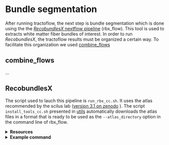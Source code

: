 # Bundle segmentation
After running tractoflow, the next step is bundle segmentation which is done using the the [*RecobundlesX* nextflow pipeline](https://scil-documentation.readthedocs.io/en/latest/our_tools/recobundles.html) (rbx_flow). This tool is used to extracts white matter fiber bundles of interest. In order to run *RecobundlesX*, the tractoflow results must be organized a certain way. To facilitate this organization we used [combine_flows](https://github.com/scilus/combine_flows/blob/main/tree_for_bst_flow.sh)

## combine_flows
...

## RecobundlesX
The script used to lauch this pipeline is `run_rbx_cc.sh`. It uses the atlas recommended by the scilus lab ([version 3.1 on zenodo](https://zenodo.org/records/10103446) ). The script `install_tools_cc.sh` presented in [utils](https://github.com/Tetreault-Pain-Imaging-Lab/ChronicPainDWI/tree/main/utils) automatically downloads the atlas files in a format that is ready to be used as the `--atlas_directory` option in the command line of rbx_flow. 

<details><summary><b>Resources</b></summary>

  * [Github repository](https://github.com/scilus/rbx_flow)
  * [SCIL RecobundleX documentation](https://scil-documentation.readthedocs.io/en/latest/our_tools/recobundles.html)
  * [Example atlases](https://zenodo.org/record/4104300#.YmMEk_PMJaQ)
  * `Rheault, Francois. Analyse et reconstruction de faisceaux de la matière blanche.
page 137-170, (2020), https://savoirs.usherbrooke.ca/handle/11143/17255`
</details>

<details><summary><b>Example command</b></summary>
  
`nextflow run $my_main_nf \ 
    --input $my_input \ 
    -with-singularity $my_singularity_img \ 
    -with-report report.html \ 
    --atlas_directory $my_atlas_dir \ 
    -resume `
</details>

